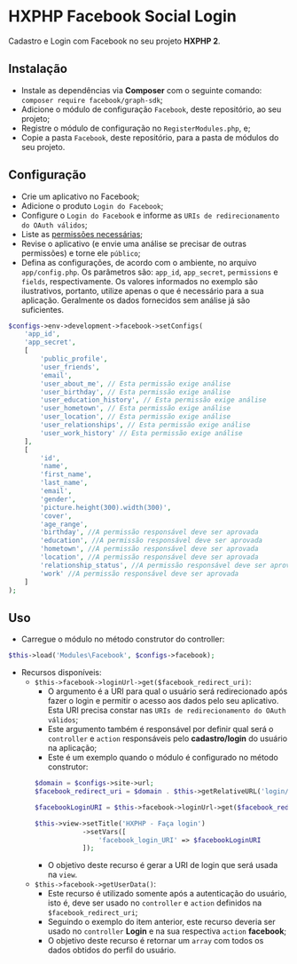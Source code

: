 # HXPHP Facebook Social Login
Cadastro e Login com Facebook no seu projeto **HXPHP 2**.

## Instalação
+ Instale as dependências via **Composer** com o seguinte comando: `composer require facebook/graph-sdk`;
+ Adicione o módulo de configuração `Facebook`, deste repositório, ao seu projeto;
+ Registre o módulo de configuração no `RegisterModules.php`, e;
+ Copie a pasta `Facebook`, deste repositório, para a pasta de módulos do seu projeto.

## Configuração
+ Crie um aplicativo no Facebook;
+ Adicione o produto `Login do Facebook`;
+ Configure o `Login do Facebook` e informe as `URIs de redirecionamento do OAuth válidos`;
+ Liste as [permissões necessárias](https://developers.facebook.com/docs/facebook-login/permissions);
+ Revise o aplicativo (e envie uma análise se precisar de outras permissões) e torne ele `público`;
+ Defina as configurações, de acordo com o ambiente, no arquivo `app/config.php`. Os parâmetros são: `app_id`, `app_secret`, `permissions` e `fields`, respectivamente. Os valores informados no exemplo são ilustrativos, portanto, utilize apenas o que é necessário para a sua aplicação. Geralmente os dados fornecidos sem análise já são suficientes.
```php
$configs->env->development->facebook->setConfigs(
    'app_id',
    'app_secret',
    [
        'public_profile',
        'user_friends',
        'email',
        'user_about_me', // Esta permissão exige análise
        'user_birthday', // Esta permissão exige análise
        'user_education_history', // Esta permissão exige análise
        'user_hometown', // Esta permissão exige análise
        'user_location', // Esta permissão exige análise
        'user_relationships', // Esta permissão exige análise
        'user_work_history' // Esta permissão exige análise
    ],
    [
        'id',
        'name',
        'first_name',
        'last_name',
        'email',
        'gender',
        'picture.height(300).width(300)',
        'cover',
        'age_range',
        'birthday', //A permissão responsável deve ser aprovada
        'education', //A permissão responsável deve ser aprovada
        'hometown', //A permissão responsável deve ser aprovada
        'location', //A permissão responsável deve ser aprovada
        'relationship_status', //A permissão responsável deve ser aprovada
        'work' //A permissão responsável deve ser aprovada
    ]
);
```

## Uso
+ Carregue o módulo no método construtor do controller:
```php
$this->load('Modules\Facebook', $configs->facebook);
```
+ Recursos disponíveis:
    * `$this->facebook->loginUrl->get($facebook_redirect_uri)`:
        * O argumento é a URI para qual o usuário será redirecionado após fazer o login e permitir o acesso aos dados pelo seu aplicativo. Esta URI precisa constar nas `URIs de redirecionamento do OAuth válidos`;
        * Este argumento também é responsável por definir qual será o `controller` e `action` responsáveis pelo **cadastro/login** do usuário na aplicação;
        * Este é um exemplo quando o módulo é configurado no método construtor:
        ```php
        $domain = $configs->site->url;
        $facebook_redirect_uri = $domain . $this->getRelativeURL('login/facebook/', false);

        $facebookLoginURI = $this->facebook->loginUrl->get($facebook_redirect_uri);

        $this->view->setTitle('HXPHP - Faça login')
                    ->setVars([
                        'facebook_login_URI' => $facebookLoginURI
                    ]);
        ```
        * O objetivo deste recurso é gerar a URI de login que será usada na `view`.
    * `$this->facebook->getUserData()`:
        - Este recurso é utilizado somente após a autenticação do usuário, isto é, deve ser usado no `controller` e `action` definidos na `$facebook_redirect_uri`;
        - Seguindo o exemplo do item anterior, este recurso deveria ser usado no `controller` **Login** e na sua respectiva `action` **facebook**;
        - O objetivo deste recurso é retornar um `array` com todos os dados obtidos do perfil do usuário. 